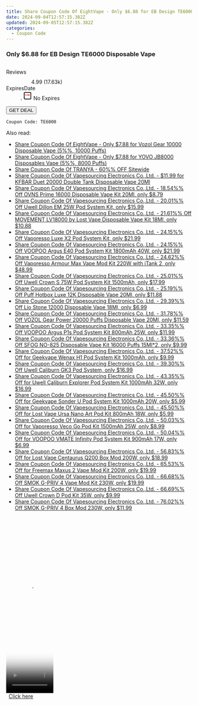 ```yaml
---
title: Share Coupon Code Of EightVape - Only $6.88 for EB Design TE6000 Disposable Vape
date: 2024-09-04T12:57:15.382Z
updated: 2024-09-05T12:57:15.382Z
categories:
  - Coupon Code
---
```



<main class="px-4 py-6 sm:p-6 md:px-8 md:py-10">
  <div class="mx-auto grid max-w-4xl grid-cols-1">
    <div class="relative col-start-1 row-start-1 flex flex-col-reverse rounded-lg bg-gradient-to-t from-black/75 via-black/0 p-3 sm:row-start-2 sm:bg-none sm:p-0 lg:row-start-1">
      <h3 class="mt-1 text-lg font-semibold text-white sm:text-slate-900 md:text-2xl dark:sm:text-white">Only $6.88 for EB Design TE6000 Disposable Vape</h3>
    </div>
        <div class="col-start-1 col-end-3 row-start-1 grid gap-4 sm:mb-6 sm:grid-cols-4 lg:col-start-2 lg:row-span-6 lg:row-end-6 lg:mb-0 lg:gap-6">
      <img src="https://static.shareasale.com/image/59344/deal/EB-Design-TE6000-Disposable-Vape.jpg" alt="" class="h-60 w-full rounded-lg object-cover sm:col-span-2 sm:h-52 lg:col-span-full" loading="lazy" />
    </div>
        <dl class="row-start-2 mt-4 flex items-center text-xs font-medium sm:row-start-3 sm:mt-1 md:mt-2.5 lg:row-start-2">
      <dt class="sr-only">Reviews</dt>
      <dd class="flex items-center text-indigo-600 dark:text-indigo-400">
        <svg width="24" height="24" fill="none" aria-hidden="true" class="mr-1 stroke-current dark:stroke-indigo-500">
          <path d="m12 5 2 5h5l-4 4 2.103 5L12 16l-5.103 3L9 14l-4-4h5l2-5Z" stroke-width="2" stroke-linecap="round" stroke-linejoin="round" />
        </svg>
        <span>4.99 <span class="font-normal text-slate-400">(17.63k)</span></span>
      </dd>
      <dt class="sr-only">ExpiresDate</dt>
      <dd class="flex items-center">
        <svg width="2" height="2" aria-hidden="true" fill="currentColor" class="mx-3 text-slate-300">
          <circle cx="1" cy="1" r="1" />
        </svg>
        <svg width="24" height="24" viewBox="0 0 24 24" fill="none" stroke="currentColor" stroke-width="2">
          <rect x="3" y="3" width="18" height="18" rx="2" fill="#fff" />
          <path d="M6 10L18 10" stroke="red" stroke-width="2" fill="none" />
          <path d="M10 6L10 18" stroke="#fff" stroke-width="2" fill="none" />
        </svg>
        No Expires      </dd>
    </dl>
    <div class="col-start-1 row-start-3 mt-4 self-center sm:col-start-2 sm:row-span-2 sm:row-start-2 sm:mt-0 lg:col-start-1 lg:row-start-3 lg:row-end-4 lg:mt-6">
      <button type="button" onClick="javascript:window.open(decodeURIComponent('https%3A%2F%2Fwww.shareasale.com%2Fu.cfm%3Fd%3D1112221%26m%3D59344%26u%3D4338022'), '_blank');void(0);" class="rounded-lg bg-red-600 px-3 py-2 text-sm font-medium leading-6 text-white">
       GET DEAL
      </button>
    </div>
    <p class="col-start-1 mt-4 text-sm leading-6 sm:col-span-2 lg:col-span-1 lg:row-start-4 lg:mt-6 dark:text-slate-400"> 
</p>
    <p class="mt-4">
      <code class="bg-purple-900 p-4 text-sm font-bold text-white" onClick="javascript:window.open(decodeURIComponent('https%3A%2F%2Fwww.shareasale.com%2Fu.cfm%3Fd%3D1112221%26m%3D59344%26u%3D4338022'), '_blank');void(0);">Coupon Code: <span class="bg-green-500 p-2 rounded tracking-widest">TE6000</span></code>
    </p>
  </div>
</main>
<span class="atpl-alsoreadstyle">Also read:</span>
<div><ul>
<li><a href="https://coupons.techidaily.com/coupon-1080805-share-59344-sale/"><u>Share Coupon Code Of EightVape - Only $7.88  for Vozol Gear 10000 Disposable Vape (5%%, 10000 Puffs)</u></a></li>
<li><a href="https://coupons.techidaily.com/coupon-1084489-share-59344-sale/"><u>Share Coupon Code Of EightVape - Only $7.88 for YOVO JB8000 Disposables Vape (5%%, 8000 Puffs)</u></a></li>
<li><a href="https://coupons.techidaily.com/coupon-1110245-share-93338-sale/"><u>Share Coupon Code Of TRANYA - 60%% OFF Sitewide</u></a></li>
<li><a href="https://coupons.techidaily.com/coupon-1110967-share-90958-sale/"><u>Share Coupon Code Of Vapesourcing Electronics Co.,Ltd. - $11.99 for KFBAR Duet 20000 Double Tank Disposable Vape 20Ml</u></a></li>
<li><a href="https://coupons.techidaily.com/coupon-1110989-share-90958-sale/"><u>Share Coupon Code Of Vapesourcing Electronics Co.,Ltd. - 18.54%% Off OVNS Prime 16000 Disposable Vape Kit 20Ml, only $8.79</u></a></li>
<li><a href="https://coupons.techidaily.com/coupon-1097874-share-90958-sale/"><u>Share Coupon Code Of Vapesourcing Electronics Co.,Ltd. - 20.01%% Off Uwell Dillon EM 25W Pod System Kit, only $15.99</u></a></li>
<li><a href="https://coupons.techidaily.com/coupon-1110614-share-90958-sale/"><u>Share Coupon Code Of Vapesourcing Electronics Co.,Ltd. - 21.61%% Off MOVEMENT LV18000 by Lost Vape Disposable Vape Kit 18Ml, only $10.88</u></a></li>
<li><a href="https://coupons.techidaily.com/coupon-1110998-share-90958-sale/"><u>Share Coupon Code Of Vapesourcing Electronics Co.,Ltd. - 24.15%% Off Vaporesso Luxe X2 Pod System Kit, only $21.99</u></a></li>
<li><a href="https://coupons.techidaily.com/coupon-1110437-share-90958-sale/"><u>Share Coupon Code Of Vapesourcing Electronics Co.,Ltd. - 24.15%% Off VOOPOO Argus E40 Pod System Kit 1800mAh 40W, only $21.99</u></a></li>
<li><a href="https://coupons.techidaily.com/coupon-1058126-share-90958-sale/"><u>Share Coupon Code Of Vapesourcing Electronics Co.,Ltd. - 24.62%% Off Vaporesso Armour Max Vape Mod Kit 220W with iTank 2, only $48.99</u></a></li>
<li><a href="https://coupons.techidaily.com/coupon-1110993-share-90958-sale/"><u>Share Coupon Code Of Vapesourcing Electronics Co.,Ltd. - 25.01%% Off Uwell Crown S 75W Pod System Kit 1500mAh, only $17.99</u></a></li>
<li><a href="https://coupons.techidaily.com/coupon-1095806-share-90958-sale/"><u>Share Coupon Code Of Vapesourcing Electronics Co.,Ltd. - 25.19%% Off Puff Hotbox Luxe 12K Disposable Vape 20Ml, only $11.88</u></a></li>
<li><a href="https://coupons.techidaily.com/coupon-1089820-share-90958-sale/"><u>Share Coupon Code Of Vapesourcing Electronics Co.,Ltd. - 29.39%% Off Lio Stone 12000 Disposable Vape 18Ml, only $6.99</u></a></li>
<li><a href="https://coupons.techidaily.com/coupon-1102161-share-90958-sale/"><u>Share Coupon Code Of Vapesourcing Electronics Co.,Ltd. - 31.78%% Off VOZOL Gear Power 20000 Puffs Disposable Vape 20Ml, only $11.59</u></a></li>
<li><a href="https://coupons.techidaily.com/coupon-1063871-share-90958-sale/"><u>Share Coupon Code Of Vapesourcing Electronics Co.,Ltd. - 33.35%% Off VOOPOO Argus P1s Pod System Kit 800mAh 25W, only $11.99</u></a></li>
<li><a href="https://coupons.techidaily.com/coupon-1059543-share-90958-sale/"><u>Share Coupon Code Of Vapesourcing Electronics Co.,Ltd. - 33.36%% Off SFOG NO-825 Disposable Vape Kit 16000 Puffs 15Ml*2, only $9.99</u></a></li>
<li><a href="https://coupons.techidaily.com/coupon-904014-share-90958-sale/"><u>Share Coupon Code Of Vapesourcing Electronics Co.,Ltd. - 37.52%% Off for Geekvape Wenax H1 Pod System Kit 1000mAh, only $9.99</u></a></li>
<li><a href="https://coupons.techidaily.com/coupon-1070493-share-90958-sale/"><u>Share Coupon Code Of Vapesourcing Electronics Co.,Ltd. - 39.30%% Off Uwell Caliburn GK3 Pod System, only $16.99</u></a></li>
<li><a href="https://coupons.techidaily.com/coupon-1062743-share-90958-sale/"><u>Share Coupon Code Of Vapesourcing Electronics Co.,Ltd. - 43.35%% Off for Uwell Caliburn Explorer Pod System Kit 1000mAh 32W, only $16.99</u></a></li>
<li><a href="https://coupons.techidaily.com/coupon-924787-share-90958-sale/"><u>Share Coupon Code Of Vapesourcing Electronics Co.,Ltd. - 45.50%% Off for Geekvape Sonder U Pod System Kit 1000mAh 20W, only $5.99</u></a></li>
<li><a href="https://coupons.techidaily.com/coupon-980596-share-90958-sale/"><u>Share Coupon Code Of Vapesourcing Electronics Co.,Ltd. - 45.50%% Off for Lost Vape Ursa Nano Art Pod Kit 800mAh 18W, only $5.99</u></a></li>
<li><a href="https://coupons.techidaily.com/coupon-1039939-share-90958-sale/"><u>Share Coupon Code Of Vapesourcing Electronics Co.,Ltd. - 50.03%% Off for Vaporesso Veco Go Pod Kit 1500mAh 25W, only $8.99</u></a></li>
<li><a href="https://coupons.techidaily.com/coupon-924526-share-90958-sale/"><u>Share Coupon Code Of Vapesourcing Electronics Co.,Ltd. - 50.04%% Off for VOOPOO VMATE Infinity Pod System Kit 900mAh 17W, only $6.99</u></a></li>
<li><a href="https://coupons.techidaily.com/coupon-921237-share-90958-sale/"><u>Share Coupon Code Of Vapesourcing Electronics Co.,Ltd. - 56.83%% Off for Lost Vape Centaurus Q200 Box Mod 200W, only $18.99</u></a></li>
<li><a href="https://coupons.techidaily.com/coupon-979342-share-90958-sale/"><u>Share Coupon Code Of Vapesourcing Electronics Co.,Ltd. - 65.53%% Off for Freemax Maxus 2 Vape Mod Kit 200W, only $19.99</u></a></li>
<li><a href="https://coupons.techidaily.com/coupon-907093-share-90958-sale/"><u>Share Coupon Code Of Vapesourcing Electronics Co.,Ltd. - 66.68%% Off SMOK G-PRIV 4 Vape Mod Kit 230W, only $19.99</u></a></li>
<li><a href="https://coupons.techidaily.com/coupon-949911-share-90958-sale/"><u>Share Coupon Code Of Vapesourcing Electronics Co.,Ltd. - 66.69%% Off Uwell Crown D Pod Kit 35W, only $9.99</u></a></li>
<li><a href="https://coupons.techidaily.com/coupon-907094-share-90958-sale/"><u>Share Coupon Code Of Vapesourcing Electronics Co.,Ltd. - 76.02%% Off SMOK G-PRIV 4 Box Mod 230W, only $11.99</u></a></li>
</ul></div>

<ins class="adsbygoogle"
      style="display:block"
      data-ad-client="ca-pub-7571918770474297"
      data-ad-slot="8358498916"
      data-ad-format="auto"
      data-full-width-responsive="true"></ins>
<!-- affiliate ads begin -->
<span id="1975658">
					<video width="128" height="480" style="cursor:pointer"
           poster="//a.impactradius-go.com/display-clicktoplayimage/1975658.png"
           onclick="if(!this.playClicked){this.play();this.setAttribute('controls',true);this.playClicked=true;}">
	   <source src="//a.impactradius-go.com/display-ad/22993-1975658">
	   <img src="//a.impactradius-go.com/display-clicktoplayimage/1975658.png" style="border: none; height: 100%; width: 100%; object-fit: contain">
	</video>
	<div style="width:80px;text-align:center"><a href="javascript:window.open(decodeURIComponent('https%3A%2F%2Fhomestyler.sjv.io%2Fc%2F5597632%2F1975658%2F22993'), '_blank');void(0);">Click here</a></div>
</span>
<img height="0" width="0" src="https://imp.pxf.io/i/5597632/1975658/22993" style="position:absolute;visibility:hidden;" border="0" />
<!-- affiliate ads end -->